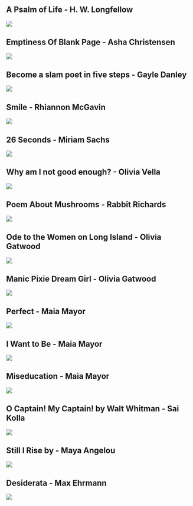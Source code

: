 A Psalm of Life - H. W. Longfellow
----------------------------------

[![](/image/yid-rkIi68Ijk8I.jpg)](https://www.youtube.com/watch?v=rkIi68Ijk8I)

Emptiness Of Blank Page - Asha Christensen
------------------------------------------

[![](/image/yid-rtnEnEqjk0E.jpg)](https://www.youtube.com/watch?v=rtnEnEqjk0E)

Become a slam poet in five steps - Gayle Danley
-----------------------------------------------

[![](/image/yid-9f8VcV8v2LE.jpg)](https://www.youtube.com/watch?v=9f8VcV8v2LE)

Smile - Rhiannon McGavin
------------------------

[![](/image/yid-tCC-O9BFahs.jpg)](https://www.youtube.com/watch?v=tCC-O9BFahs)

26 Seconds - Miriam Sachs
-------------------------

[![](/image/yid-1-RkcJpICIA.jpg)](https://www.youtube.com/watch?v=1-RkcJpICIA)

Why am I not good enough? - Olivia Vella
----------------------------------------

[![](/image/yid-Eu_Gl0woeOw.jpg)](https://www.youtube.com/watch?v=Eu_Gl0woeOw)

Poem About Mushrooms - Rabbit Richards
--------------------------------------

[![](/image/yid-62bRtIMyRCo.jpg)](https://www.youtube.com/watch?v=62bRtIMyRCo)

Ode to the Women on Long Island - Olivia Gatwood
------------------------------------------------

[![](/image/yid-kqpip0H1QTE.jpg)](https://www.youtube.com/watch?v=kqpip0H1QTE)

Manic Pixie Dream Girl - Olivia Gatwood
---------------------------------------

[![](/image/yid-KJjJfE_QNMY.jpg)](https://www.youtube.com/watch?v=KJjJfE_QNMY)

Perfect - Maia Mayor
--------------------

[![](/image/yid-u0HZZgxrmOU.jpg)](https://www.youtube.com/watch?v=u0HZZgxrmOU)

I Want to Be - Maia Mayor
-------------------------

[![](/image/yid-KBAig-QT46Q.jpg)](https://www.youtube.com/watch?v=KBAig-QT46Q)

Miseducation - Maia Mayor
-------------------------

[![](/image/yid-ONwJjf9sRLI.jpg)](https://www.youtube.com/watch?v=ONwJjf9sRLI)

O Captain! My Captain! by Walt Whitman - Sai Kolla
--------------------------------------------------

[![](/image/yid-lEkEOeckXEA.jpg)](https://www.youtube.com/watch?v=lEkEOeckXEA)

Still I Rise by - Maya Angelou
------------------------------

[![](/image/yid-qviM_GnJbOM.jpg)](https://www.youtube.com/watch?v=qviM_GnJbOM)

Desiderata - Max Ehrmann
------------------------

[![](/image/yid-CaVaF6TkSUU.jpg)](https://www.youtube.com/watch?v=CaVaF6TkSUU)
